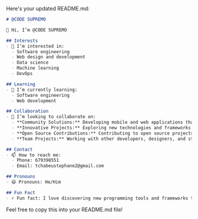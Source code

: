 Here's your updated README.md:

```markdown
# @CODE SUPREMO

👋 Hi, I’m @CODE SUPREMO

## Interests
- 👀 I’m interested in:
  - Software engineering
  - Web design and development
  - Data science
  - Machine learning
  - DevOps

## Learning
- 🌱 I’m currently learning:
  - Software engineering
  - Web development

## Collaboration
- 💞️ I’m looking to collaborate on:
  - **Community Solutions:** Developing mobile and web applications that address local community challenges, such as education, health, and accessibility.
  - **Innovative Projects:** Exploring new technologies and frameworks to create innovative solutions.
  - **Open Source Contributions:** Contributing to open source projects and learning from the community.
  - **Team Projects:** Working with other developers, designers, and stakeholders to bring impactful ideas to life.

## Contact
- 📫 How to reach me:
  - Phone: 679398551
  - Email: tchabeustephane2@gmail.com

## Pronouns
- 😄 Pronouns: He/Him

## Fun Fact
- ⚡ Fun fact: I love discovering new programming tools and frameworks to enhance my projects.
```

Feel free to copy this into your README.md file!
<!---
Techlord55/Techlord55 is a ✨ special ✨ repository because its `README.md` (this file) appears on your GitHub profile.
You can click the Preview link to take a look at your changes.
--->

